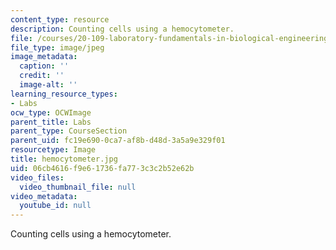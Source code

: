 ```yaml
---
content_type: resource
description: Counting cells using a hemocytometer.
file: /courses/20-109-laboratory-fundamentals-in-biological-engineering-fall-2007/06cb4616f9e61736fa773c3c2b52e62b_hemocytometer.jpg
file_type: image/jpeg
image_metadata:
  caption: ''
  credit: ''
  image-alt: ''
learning_resource_types:
- Labs
ocw_type: OCWImage
parent_title: Labs
parent_type: CourseSection
parent_uid: fc19e690-0ca7-af8b-d48d-3a5a9e329f01
resourcetype: Image
title: hemocytometer.jpg
uid: 06cb4616-f9e6-1736-fa77-3c3c2b52e62b
video_files:
  video_thumbnail_file: null
video_metadata:
  youtube_id: null
---
```

Counting cells using a hemocytometer.


